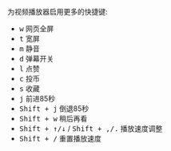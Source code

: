 为视频播放器启用更多的快捷键:
- <kbd>w</kbd> 网页全屏
- <kbd>t</kbd> 宽屏
- <kbd>m</kbd> 静音
- <kbd>d</kbd> 弹幕开关
- <kbd>l</kbd> 点赞
- <kbd>c</kbd> 投币
- <kbd>s</kbd> 收藏
- <kbd>j</kbd> 前进85秒
- <kbd>Shift + j</kbd> 倒退85秒
- <kbd>Shift + w</kbd> 稍后再看
- <kbd>Shift + ↑/↓</kbd> / <kbd>Shift + ,/.</kbd> 播放速度调整
- <kbd>Shift + /</kbd> 重置播放速度
